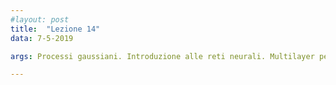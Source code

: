 ```yaml
---
#layout: post
title:  "Lezione 14"
data: 7-5-2019

args: Processi gaussiani. Introduzione alle reti neurali. Multilayer perceptron.

---
```


